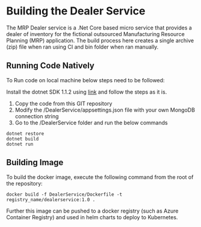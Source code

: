 # Building the Dealer Service #

The MRP Dealer service is a .Net Core based micro service that provides a dealer of inventory for the fictional outsourced Manufacturing Resource Planning (MRP) application. The build process here creates a single archive (zip) file when ran using CI and bin folder when ran manually.

## Running Code Natively ##

To Run code on local machine below steps need to be followed:

Install the dotnet SDK 1.1.2 using [link](https://github.com/dotnet/core/blob/master/release-notes/download-archives/1.1.2-download.md) and follow the steps as it is.

1. Copy the code from this GIT repository
1. Modify the /DealerService/appsettings.json file with your own MongoDB connection string
1. Go to the /DealerService folder and run the below commands

```
dotnet restore
dotnet build
dotnet run
```

## Building Image ##

To build the docker image, execute the following command from the root of the repository:
```
docker build -f DealerService/Dockerfile -t registry_name/dealerservice:1.0 .
```

Further this image can be pushed to a docker registry (such as Azure Container Registry) and used in helm charts to deploy to Kubernetes.
